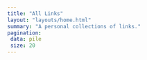 ```yaml
---
title: "All Links"
layout: "layouts/home.html"
summary: "A personal collections of links."
pagination:
 data: pile
 size: 20
---
```

